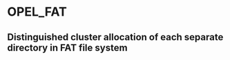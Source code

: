 OPEL_FAT
===========================
Distinguished cluster allocation of each separate directory in FAT file system
------------------

